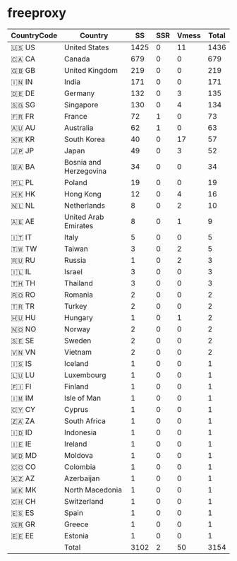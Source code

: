 # freeproxy

|CountryCode|Country|SS|SSR|Vmess|Total|
|  ----  | ----  |  ----  | ----  |  ----  | ----  |
|🇺🇸 US|United States|1425|0|11|1436|
|🇨🇦 CA|Canada|679|0|0|679|
|🇬🇧 GB|United Kingdom|219|0|0|219|
|🇮🇳 IN|India|171|0|0|171|
|🇩🇪 DE|Germany|132|0|3|135|
|🇸🇬 SG|Singapore|130|0|4|134|
|🇫🇷 FR|France|72|1|0|73|
|🇦🇺 AU|Australia|62|1|0|63|
|🇰🇷 KR|South Korea|40|0|17|57|
|🇯🇵 JP|Japan|49|0|3|52|
|🇧🇦 BA|Bosnia and Herzegovina|34|0|0|34|
|🇵🇱 PL|Poland|19|0|0|19|
|🇭🇰 HK|Hong Kong|12|0|4|16|
|🇳🇱 NL|Netherlands|8|0|2|10|
|🇦🇪 AE|United Arab Emirates|8|0|1|9|
|🇮🇹 IT|Italy|5|0|0|5|
|🇹🇼 TW|Taiwan|3|0|2|5|
|🇷🇺 RU|Russia|1|0|2|3|
|🇮🇱 IL|Israel|3|0|0|3|
|🇹🇭 TH|Thailand|3|0|0|3|
|🇷🇴 RO|Romania|2|0|0|2|
|🇹🇷 TR|Turkey|2|0|0|2|
|🇭🇺 HU|Hungary|1|0|1|2|
|🇳🇴 NO|Norway|2|0|0|2|
|🇸🇪 SE|Sweden|2|0|0|2|
|🇻🇳 VN|Vietnam|2|0|0|2|
|🇮🇸 IS|Iceland|1|0|0|1|
|🇱🇺 LU|Luxembourg|1|0|0|1|
|🇫🇮 FI|Finland|1|0|0|1|
|🇮🇲 IM|Isle of Man|1|0|0|1|
|🇨🇾 CY|Cyprus|1|0|0|1|
|🇿🇦 ZA|South Africa|1|0|0|1|
|🇮🇩 ID|Indonesia|1|0|0|1|
|🇮🇪 IE|Ireland|1|0|0|1|
|🇲🇩 MD|Moldova|1|0|0|1|
|🇨🇴 CO|Colombia|1|0|0|1|
|🇦🇿 AZ|Azerbaijan|1|0|0|1|
|🇲🇰 MK|North Macedonia|1|0|0|1|
|🇨🇭 CH|Switzerland|1|0|0|1|
|🇪🇸 ES|Spain|1|0|0|1|
|🇬🇷 GR|Greece|1|0|0|1|
|🇪🇪 EE|Estonia|1|0|0|1|
||Total|3102|2|50|3154|
